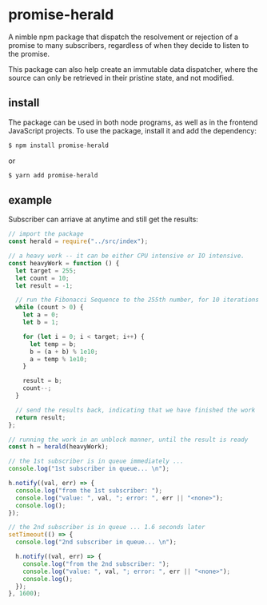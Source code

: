 # promise-herald

A nimble npm package that dispatch the resolvement or rejection of a promise to 
many subscribers, regardless of when they decide to listen to the promise.

This package can also help create an immutable data dispatcher, where the source
can only be retrieved in their pristine state, and not modified.

## install

The package can be used in both node programs, as well as in the frontend JavaScript
projects. To use the package, install it and add the dependency:

```javascript
$ npm install promise-herald
```

or

```javascript
$ yarn add promise-herald
```

## example

Subscriber can arriave at anytime and still get the results:

```javascript
// import the package
const herald = require("../src/index");

// a heavy work -- it can be either CPU intensive or IO intensive.
const heavyWork = function () {
  let target = 255;
  let count = 10;
  let result = -1;

  // run the Fibonacci Sequence to the 255th number, for 10 iterations
  while (count > 0) {
    let a = 0;
    let b = 1;

    for (let i = 0; i < target; i++) {
      let temp = b;
      b = (a + b) % 1e10;
      a = temp % 1e10;
    }

    result = b;
    count--;
  }

  // send the results back, indicating that we have finished the work
  return result;
};

// running the work in an unblock manner, until the result is ready
const h = herald(heavyWork);

// the 1st subscriber is in queue immediately ...
console.log("1st subscriber in queue... \n");

h.notify((val, err) => {
  console.log("from the 1st subscriber: ");
  console.log("value: ", val, "; error: ", err || "<none>");
  console.log();
});

// the 2nd subscriber is in queue ... 1.6 seconds later
setTimeout(() => {
  console.log("2nd subscriber in queue... \n");

  h.notify((val, err) => {
    console.log("from the 2nd subscriber: ");
    console.log("value: ", val, "; error: ", err || "<none>");
    console.log();
  });
}, 1600);
```
